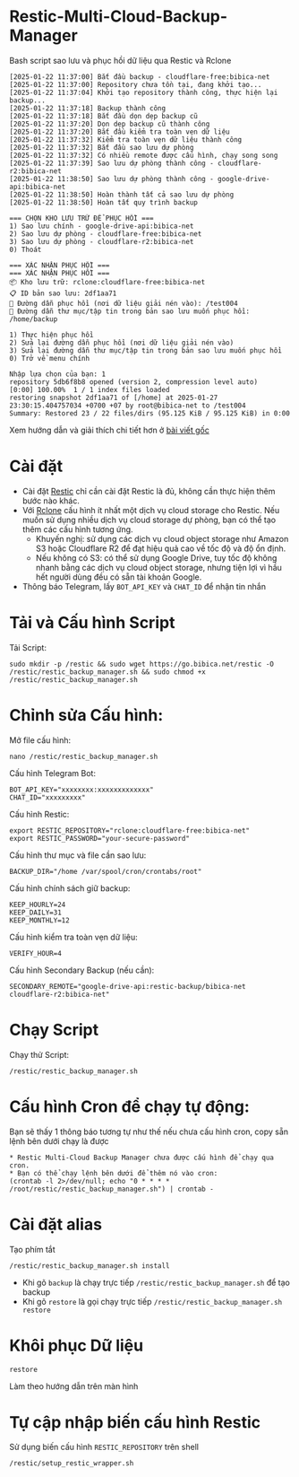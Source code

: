 # Restic-Multi-Cloud-Backup-Manager
Bash script sao lưu và phục hồi dữ liệu qua Restic và Rclone
```backup
[2025-01-22 11:37:00] Bắt đầu backup - cloudflare-free:bibica-net
[2025-01-22 11:37:00] Repository chưa tồn tại, đang khởi tạo...
[2025-01-22 11:37:04] Khởi tạo repository thành công, thực hiện lại backup...
[2025-01-22 11:37:18] Backup thành công
[2025-01-22 11:37:18] Bắt đầu dọn dẹp backup cũ
[2025-01-22 11:37:20] Dọn dẹp backup cũ thành công
[2025-01-22 11:37:20] Bắt đầu kiểm tra toàn vẹn dữ liệu
[2025-01-22 11:37:32] Kiểm tra toàn vẹn dữ liệu thành công
[2025-01-22 11:37:32] Bắt đầu sao lưu dự phòng
[2025-01-22 11:37:32] Có nhiều remote được cấu hình, chạy song song
[2025-01-22 11:37:39] Sao lưu dự phòng thành công - cloudflare-r2:bibica-net
[2025-01-22 11:38:50] Sao lưu dự phòng thành công - google-drive-api:bibica-net
[2025-01-22 11:38:50] Hoàn thành tất cả sao lưu dự phòng
[2025-01-22 11:38:50] Hoàn tất quy trình backup
```
```restore
=== CHỌN KHO LƯU TRỮ ĐỂ PHỤC HỒI ===
1) Sao lưu chính - google-drive-api:bibica-net
2) Sao lưu dự phòng - cloudflare-free:bibica-net
3) Sao lưu dự phòng - cloudflare-r2:bibica-net
0) Thoát
```
```
=== XÁC NHẬN PHỤC HỒI ===
=== XÁC NHẬN PHỤC HỒI ===
📦 Kho lưu trữ: rclone:cloudflare-free:bibica-net
📋 ID bản sao lưu: 2df1aa71
📂 Đường dẫn phục hồi (nơi dữ liệu giải nén vào): /test004
📂 Đường dẫn thư mục/tập tin trong bản sao lưu muốn phục hồi: /home/backup

1) Thực hiện phục hồi
2) Sửa lại đường dẫn phục hồi (nơi dữ liệu giải nén vào)
3) Sửa lại đường dẫn thư mục/tập tin trong bản sao lưu muốn phục hồi
0) Trở về menu chính

Nhập lựa chọn của bạn: 1
repository 5db6f8b8 opened (version 2, compression level auto)
[0:00] 100.00%  1 / 1 index files loaded
restoring snapshot 2df1aa71 of [/home] at 2025-01-27 23:30:15.404757034 +0700 +07 by root@bibica-net to /test004
Summary: Restored 23 / 22 files/dirs (95.125 KiB / 95.125 KiB) in 0:00
```
Xem hướng dẫn và giải thích chi tiết hơn ở [bài viết gốc](https://bibica.net/restic-multi-cloud-backup-manager-bash-script-sao-luu-qua-restic-va-rclone/)
# Cài đặt
- Cài đặt [Restic](https://restic.readthedocs.io/en/latest/020_installation.html) chỉ cần cài đặt Restic là đủ, không cần thực hiện thêm bước nào khác.
- Với [Rclone](https://rclone.org/install/) cấu hình ít nhất một dịch vụ cloud storage cho Restic. Nếu muốn sử dụng nhiều dịch vụ cloud storage dự phòng, bạn có thể tạo thêm các cấu hình tương ứng.
   -   Khuyến nghị: sử dụng các dịch vụ cloud object storage như Amazon S3 hoặc Cloudflare R2 để đạt hiệu quả cao về tốc độ và độ ổn định.
   -   Nếu không có S3: có thể sử dụng Google Drive, tuy tốc độ không nhanh bằng các dịch vụ cloud object storage, nhưng tiện lợi vì hầu hết người dùng đều có sẵn tài khoản Google.
- Thông báo Telegram, lấy `BOT_API_KEY` và `CHAT_ID` để nhận tin nhắn
# Tải và Cấu hình Script
Tải Script:
```
sudo mkdir -p /restic && sudo wget https://go.bibica.net/restic -O /restic/restic_backup_manager.sh && sudo chmod +x /restic/restic_backup_manager.sh
```
# Chỉnh sửa Cấu hình:
Mở file cấu hình:
```
nano /restic/restic_backup_manager.sh
```
Cấu hình Telegram Bot:
```
BOT_API_KEY="xxxxxxxx:xxxxxxxxxxxxx"
CHAT_ID="xxxxxxxxx"
```
Cấu hình Restic:
```
export RESTIC_REPOSITORY="rclone:cloudflare-free:bibica-net"
export RESTIC_PASSWORD="your-secure-password"
```
Cấu hình thư mục và file cần sao lưu:
```
BACKUP_DIR="/home /var/spool/cron/crontabs/root"
```
Cấu hình chính sách giữ backup:
```
KEEP_HOURLY=24
KEEP_DAILY=31
KEEP_MONTHLY=12
```
Cấu hình kiểm tra toàn vẹn dữ liệu:
```
VERIFY_HOUR=4
```
Cấu hình Secondary Backup (nếu cần):
```
SECONDARY_REMOTE="google-drive-api:restic-backup/bibica-net cloudflare-r2:bibica-net"
```
# Chạy Script
Chạy thử Script:
```
/restic/restic_backup_manager.sh
````
# Cấu hình Cron để chạy tự động:

Bạn sẽ thấy 1 thông báo tương tự như thế nếu chưa cấu hình cron, copy sẵn lệnh bên dưới chạy là được
```
* Restic Multi-Cloud Backup Manager chưa được cấu hình để chạy qua cron.
* Bạn có thể chạy lệnh bên dưới để thêm nó vào cron:
(crontab -l 2>/dev/null; echo "0 * * * * /root/restic/restic_backup_manager.sh") | crontab -
```
# Cài đặt alias
Tạo phím tắt
```
/restic/restic_backup_manager.sh install
```
- Khi gõ `backup` là chạy trực tiếp `/restic/restic_backup_manager.sh` để tạo backup
- Khi gõ `restore` là gọi chạy trực tiếp `/restic/restic_backup_manager.sh restore`
# Khôi phục Dữ liệu
```
restore
```
Làm theo hướng dẫn trên màn hình
# Tự cập nhập biến cấu hình Restic
Sử dụng biến cấu hình `RESTIC_REPOSITORY` trên shell
```
/restic/setup_restic_wrapper.sh
```
